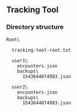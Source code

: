 ## Tracking Tool

### Directory structure

```
Root\

  tracking-tool-root.txt
  
  user1\
    encounters.json
    backups\
      1543644074983.json

  user2\
    encounters.json
    backups\
      1543644074983.json
```